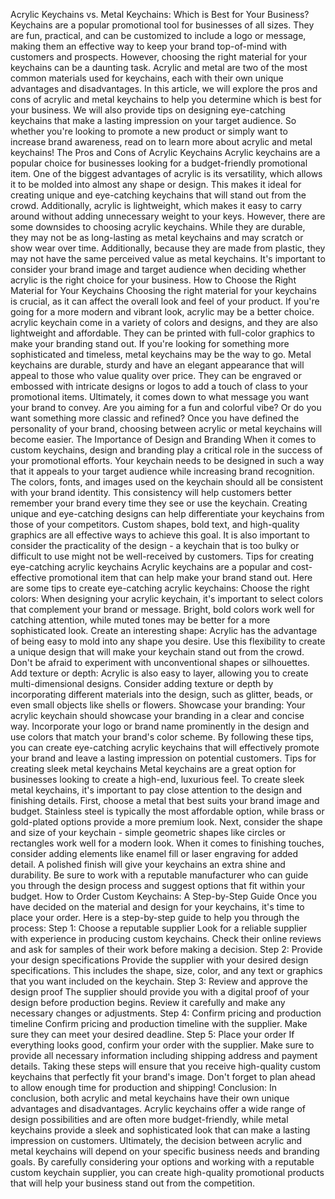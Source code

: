 Acrylic Keychains vs. Metal Keychains: Which is Best for Your Business? Keychains are a popular promotional tool for businesses of all sizes. They are fun, practical, and can be customized to include a logo or message, making them an effective way to keep your brand top-of-mind with customers and prospects. However, choosing the right material for your keychains can be a daunting task. Acrylic and metal are two of the most common materials used for keychains, each with their own unique advantages and disadvantages. In this article, we will explore the pros and cons of acrylic and metal keychains to help you determine which is best for your business. We will also provide tips on designing eye-catching keychains that make a lasting impression on your target audience. So whether you're looking to promote a new product or simply want to increase brand awareness, read on to learn more about acrylic and metal keychains!
The Pros and Cons of Acrylic Keychains
Acrylic keychains are a popular choice for businesses looking for a budget-friendly promotional item. One of the biggest advantages of acrylic is its versatility, which allows it to be molded into almost any shape or design. This makes it ideal for creating unique and eye-catching keychains that will stand out from the crowd. Additionally, acrylic is lightweight, which makes it easy to carry around without adding unnecessary weight to your keys.
However, there are some downsides to choosing acrylic keychains. While they are durable, they may not be as long-lasting as metal keychains and may scratch or show wear over time. Additionally, because they are made from plastic, they may not have the same perceived value as metal keychains. It's important to consider your brand image and target audience when deciding whether acrylic is the right choice for your business.
How to Choose the Right Material for Your Keychains
Choosing the right material for your keychains is crucial, as it can affect the overall look and feel of your product. If you're going for a more modern and vibrant look, acrylic may be a better choice. acrylic keychain come in a variety of colors and designs, and they are also lightweight and affordable. They can be printed with full-color graphics to make your branding stand out.
If you're looking for something more sophisticated and timeless, metal keychains may be the way to go. Metal keychains are durable, sturdy and have an elegant appearance that will appeal to those who value quality over price. They can be engraved or embossed with intricate designs or logos to add a touch of class to your promotional items.
Ultimately, it comes down to what message you want your brand to convey. Are you aiming for a fun and colorful vibe? Or do you want something more classic and refined? Once you have defined the personality of your brand, choosing between acrylic or metal keychains will become easier.
The Importance of Design and Branding
When it comes to custom keychains, design and branding play a critical role in the success of your promotional efforts. Your keychain needs to be designed in such a way that it appeals to your target audience while increasing brand recognition. The colors, fonts, and images used on the keychain should all be consistent with your brand identity. This consistency will help customers better remember your brand every time they see or use the keychain.
Creating unique and eye-catching designs can help differentiate your keychains from those of your competitors. Custom shapes, bold text, and high-quality graphics are all effective ways to achieve this goal. It is also important to consider the practicality of the design - a keychain that is too bulky or difficult to use might not be well-received by customers.
Tips for creating eye-catching acrylic keychains
Acrylic keychains are a popular and cost-effective promotional item that can help make your brand stand out. Here are some tips to create eye-catching acrylic keychains:
Choose the right colors: When designing your acrylic keychain, it's important to select colors that complement your brand or message. Bright, bold colors work well for catching attention, while muted tones may be better for a more sophisticated look.
Create an interesting shape: Acrylic has the advantage of being easy to mold into any shape you desire. Use this flexibility to create a unique design that will make your keychain stand out from the crowd. Don't be afraid to experiment with unconventional shapes or silhouettes.
Add texture or depth: Acrylic is also easy to layer, allowing you to create multi-dimensional designs. Consider adding texture or depth by incorporating different materials into the design, such as glitter, beads, or even small objects like shells or flowers.
Showcase your branding: Your acrylic keychain should showcase your branding in a clear and concise way. Incorporate your logo or brand name prominently in the design and use colors that match your brand's color scheme.
By following these tips, you can create eye-catching acrylic keychains that will effectively promote your brand and leave a lasting impression on potential customers.
Tips for creating sleek metal keychains
Metal keychains are a great option for businesses looking to create a high-end, luxurious feel. To create sleek metal keychains, it's important to pay close attention to the design and finishing details.
First, choose a metal that best suits your brand image and budget. Stainless steel is typically the most affordable option, while brass or gold-plated options provide a more premium look. Next, consider the shape and size of your keychain - simple geometric shapes like circles or rectangles work well for a modern look.
When it comes to finishing touches, consider adding elements like enamel fill or laser engraving for added detail. A polished finish will give your keychains an extra shine and durability. Be sure to work with a reputable manufacturer who can guide you through the design process and suggest options that fit within your budget.
How to Order Custom Keychains: A Step-by-Step Guide
Once you have decided on the material and design for your keychains, it's time to place your order. Here is a step-by-step guide to help you through the process:
Step 1: Choose a reputable supplier
Look for a reliable supplier with experience in producing custom keychains. Check their online reviews and ask for samples of their work before making a decision.
Step 2: Provide your design specifications
Provide the supplier with your desired design specifications. This includes the shape, size, color, and any text or graphics that you want included on the keychain.
Step 3: Review and approve the design proof
The supplier should provide you with a digital proof of your design before production begins. Review it carefully and make any necessary changes or adjustments.
Step 4: Confirm pricing and production timeline
Confirm pricing and production timeline with the supplier. Make sure they can meet your desired deadline.
Step 5: Place your order
If everything looks good, confirm your order with the supplier. Make sure to provide all necessary information including shipping address and payment details.
Taking these steps will ensure that you receive high-quality custom keychains that perfectly fit your brand's image. Don't forget to plan ahead to allow enough time for production and shipping!
Conclusion: 
In conclusion, both acrylic and metal keychains have their own unique advantages and disadvantages. Acrylic keychains offer a wide range of design possibilities and are often more budget-friendly, while metal keychains provide a sleek and sophisticated look that can make a lasting impression on customers. Ultimately, the decision between acrylic and metal keychains will depend on your specific business needs and branding goals. By carefully considering your options and working with a reputable custom keychain supplier, you can create high-quality promotional products that will help your business stand out from the competition.
